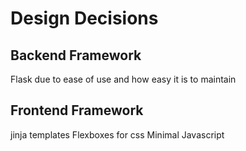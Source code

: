 # Design Decisions

## Backend Framework
Flask due to ease of use and how easy it is to maintain

## Frontend Framework
jinja templates
Flexboxes for css
Minimal Javascript